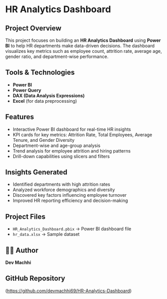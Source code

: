 # HR Analytics Dashboard

##  Project Overview
This project focuses on building an **HR Analytics Dashboard** using **Power BI** to help HR departments make data-driven decisions. The dashboard visualizes key metrics such as employee count, attrition rate, average age, gender ratio, and department-wise performance.

##  Tools & Technologies
- **Power BI**
- **Power Query**
- **DAX (Data Analysis Expressions)**
- **Excel** (for data preprocessing)

##  Features
- Interactive Power BI dashboard for real-time HR insights  
- KPI cards for key metrics: Attrition Rate, Total Employees, Average Tenure, and Gender Diversity  
- Department-wise and age-group analysis  
- Trend analysis for employee attrition and hiring patterns  
- Drill-down capabilities using slicers and filters  

##  Insights Generated
- Identified departments with high attrition rates  
- Analyzed workforce demographics and diversity  
- Discovered key factors influencing employee turnover  
- Improved HR reporting efficiency and decision-making  

##  Project Files
- `HR_Analytics_Dashboard.pbix` → Power BI dashboard file  
- `hr_data.xlsx` → Sample dataset 

## 🧑‍💻 Author
**Dev Machhi**

##  GitHub Repository
(https://github.com/devmachhi69/HR-Analytics-Dashboard)
